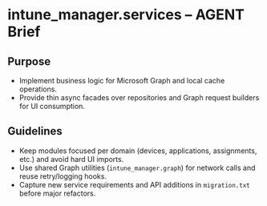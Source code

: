 # intune_manager.services – AGENT Brief

## Purpose
- Implement business logic for Microsoft Graph and local cache operations.
- Provide thin async facades over repositories and Graph request builders for UI consumption.

## Guidelines
- Keep modules focused per domain (devices, applications, assignments, etc.) and avoid hard UI imports.
- Use shared Graph utilities (`intune_manager.graph`) for network calls and reuse retry/logging hooks.
- Capture new service requirements and API additions in `migration.txt` before major refactors.
